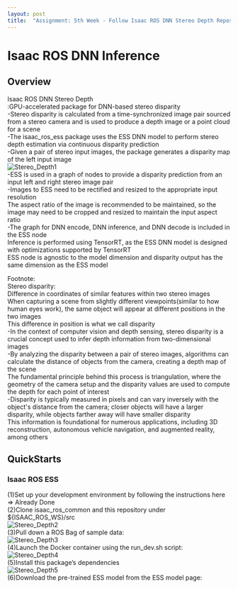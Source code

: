 ```yaml
---
layout: post
title:  "Assignment: 5th Week - Follow Isaac ROS DNN Stereo Depth Repository"
---
```

# Isaac ROS DNN Inference
## Overview
Isaac ROS DNN Stereo Depth <br/>
:GPU-accelerated package for DNN-based stereo disparity <br/>
-Stereo disparity is calculated from a time-synchronized image pair sourced from a stereo camera and is used to produce a depth image or a point cloud for a scene <br/>
-The isaac_ros_ess package uses the ESS DNN model to perform stereo depth estimation via continuous disparity prediction <br/>
-Given a pair of stereo input images, the package generates a disparity map of the left input image <br/>
![Stereo_Depth1](https://github.com/growingpenguin/growingpenguin.github.io/assets/110277903/6b1e84e4-cfb4-4641-a926-082a0e78716b) <br/>
-ESS is used in a graph of nodes to provide a disparity prediction from an input left and right stereo image pair <br/>
-Images to ESS need to be rectified and resized to the appropriate input resolution <br/>
The aspect ratio of the image is recommended to be maintained, so the image may need to be cropped and resized to maintain the input aspect ratio <br/>
-The graph for DNN encode, DNN inference, and DNN decode is included in the ESS node <br/>
Inference is performed using TensorRT, as the ESS DNN model is designed with optimizations supported by TensorRT <br/>
ESS node is agnostic to the model dimension and disparity output has the same dimension as the ESS model <br/>

Footnote: <br/>
Stereo disparity: <br/>
Difference in coordinates of similar features within two stereo images <br/>
When capturing a scene from slightly different viewpoints(similar to how human eyes work), the same object will appear at different positions in the two images <br/>
This difference in position is what we call disparity <br/>
-In the context of computer vision and depth sensing, stereo disparity is a crucial concept used to infer depth information from two-dimensional images <br/>
-By analyzing the disparity between a pair of stereo images, algorithms can calculate the distance of objects from the camera, creating a depth map of the scene <br/>
The fundamental principle behind this process is triangulation, where the geometry of the camera setup and the disparity values are used to compute the depth for each point of interest <br/>
-Disparity is typically measured in pixels and can vary inversely with the object's distance from the camera; closer objects will have a larger disparity, while objects farther away will have smaller disparity <br/>
This information is foundational for numerous applications, including 3D reconstruction, autonomous vehicle navigation, and augmented reality, among others <br/>

## QuickStarts
### Isaac ROS ESS <br/>
(1)Set up your development environment by following the instructions here <br/>
=> Already Done <br/>
(2)Clone isaac_ros_common and this repository under ${ISAAC_ROS_WS}/src <br/>
![Stereo_Depth2](https://github.com/growingpenguin/growingpenguin.github.io/assets/110277903/eb41f373-97e8-4d17-b9f7-22fdced46502) <br/>
(3)Pull down a ROS Bag of sample data: <br/>
![Stereo_Depth3](https://github.com/growingpenguin/growingpenguin.github.io/assets/110277903/074b7b9f-ff15-4ee8-997a-b95db6f16a7f) <br/>
(4)Launch the Docker container using the run_dev.sh script: <br/>
![Stereo_Depth4](https://github.com/growingpenguin/growingpenguin.github.io/assets/110277903/0b06da13-6edd-4a21-b8bc-138cd62cfad7) <br/>
(5)Install this package’s dependencies <br/>
![Stereo_Depth5](https://github.com/growingpenguin/growingpenguin.github.io/assets/110277903/0cbfb793-bb27-4b72-9bcf-a332f082c0eb) <br/>
(6)Download the pre-trained ESS model from the ESS model page: <br/>



